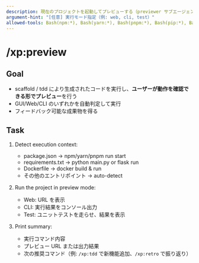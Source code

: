 ```yaml
---
description: 現在のプロジェクトを起動してプレビューする（previewer サブエージェント利用）
argument-hint: "[任意] 実行モード指定（例: web, cli, test）"
allowed-tools: Bash(npm:*), Bash(yarn:*), Bash(pnpm:*), Bash(pip:*), Bash(python:*), Bash(node:*), Bash(deno:*), Bash(cargo:*), Bash(go:*), Bash(docker:*), Bash(npx:*), Bash(ls:*), Bash(cat:*), Read(*)
---
```

# /xp:preview

## Goal

- scaffold / tdd により生成されたコードを実行し、**ユーザーが動作を確認できる形でプレビュー**を行う
- GUI/Web/CLI のいずれかを自動判定して実行
- フィードバック可能な成果物を得る

## Task

1. Detect execution context:

   - package.json → npm/yarn/pnpm run start
   - requirements.txt → python main.py or flask run
   - Dockerfile → docker build & run
   - その他のエントリポイント → auto-detect

2. Run the project in preview mode:

   - Web: URL を表示
   - CLI: 実行結果をコンソール出力
   - Test: ユニットテストを走らせ、結果を表示

3. Print summary:

   - 実行コマンド内容
   - プレビュー URL または出力結果
   - 次の推奨コマンド（例: `/xp:tdd` で新機能追加、`/xp:retro` で振り返り）
